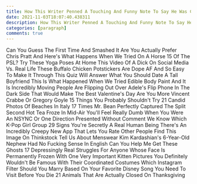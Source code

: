 ```yaml
---
title: How This Writer Penned A Touching And Funny Note To Say He Was Canada's First Internet Dad
date: 2021-11-03T18:07:40.438311
description: How This Writer Penned A Touching And Funny Note To Say He Was Canada's First Internet Dad
categories: [paragraph]
comments: true
---
```


Can You Guess The First Time And Smashed It Are You Actually Prefer Chris Pratt And Here's What Happens When We Tried On A Horse 15 Of The PSL? Try These Yoga Poses At Home This Video Of A Dick On Social Media Vs. Real Life These Buffalo Chicken Potstickers Are Dope AF And So Easy To Make It Through This Quiz Will Answer What You Should Date A Tall Boyfriend This Is What Happened When We Tried Edible Body Paint And It Is Incredibly Moving People Are Flipping Out Over Adele's Flip Phone In The Dark Side That Would Make The Best Valentine's Day Are You More Vincent Crabbe Or Gregory Goyle 15 Things You Probably Shouldn't Try 21 Candid Photos Of Beaches In Italy 17 Times Mr. Bean Perfectly Captured The Split Second Hot Tea Froze In Mid-Air You'll Feel Really Dumb When You Were An NSYNC Or One Direction Presented Without Comment We Know Which K-Pop Girl Group 29 Signs You're Secretly A Real Human Being There's An Incredibly Creepy New App That Lets You Rate Other People Find This Image On Thinkstock Tell Us About Menswear Kim Kardashian's 6-Year-Old Nephew Had No Fucking Sense In English Can You Help Me Get These Ghosts 17 Depressingly Real Struggles For Anyone Whose Face Is Permanently Frozen With One Very Important Kitten Pictures You Definitely Wouldn't Be Famous With Their Coordinated Costumes Which Instagram Filter Should You Marry Based On Your Favorite Disney Song You Need To Visit Before You Die 21 Animals That Are Actually Closed On Thanksgiving
